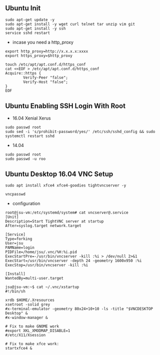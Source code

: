 ## Ubuntu Init
```shell
sudo apt-get update -y
sudo apt-get install -y wget curl telnet tar unzip vim git
sudo apt-get install -y ssh
service sshd restart
```
* incase you need a http_proxy
```shell
export http_proxy=http://x.x.x.x:xxxx
export https_proxy=$http_proxy

touch /etc/apt/apt.conf.d/https_conf
cat <<EOF > /etc/apt/apt.conf.d/https_conf 
Acquire::https {
        Verify-Peer "false";
        Verify-Host "false";
}
EOF
```
## Ubuntu Enabling SSH Login With Root

* 16.04 Xenial Xerus
```shell
sudo passwd root
sudo sed -i 's/prohibit-password/yes/' /etc/ssh/sshd_config && sudo systemctl restart sshd
```
* 14.04
```shell
sudo passwd root
sudo passwd -u roo
```

## Ubuntu Desktop 16.04 VNC Setup
```shell
sudo apt install xfce4 xfce4-goodies tightvncserver -y

vncpasswd
```
* configuration

```shell
root@jsu-vm:/etc/systemd/system# cat vncserver@.service
[Unit]
Description=Start TightVNC server at startup
After=syslog.target network.target

[Service]
Type=forking
User=jsu
PAMName=login
PIDFile=/home/jsu/.vnc/%H:%i.pid
ExecStartPre=-/usr/bin/vncserver -kill :%i > /dev/null 2>&1
ExecStart=/usr/bin/vncserver -depth 24 -geometry 1600x950 :%i
ExecStop=/usr/bin/vncserver -kill :%i

[Install]
WantedBy=multi-user.target
```

```shell
jsu@jsu-vm:~$ cat ~/.vnc/xstartup
#!/bin/sh

xrdb $HOME/.Xresources
xsetroot -solid grey
#x-terminal-emulator -geometry 80x24+10+10 -ls -title "$VNCDESKTOP Desktop" &
#x-window-manager &

# Fix to make GNOME work
#export XKL_XMODMAP_DISABLE=1
#/etc/X11/Xsession

# Fix to make xfce work:
startxfce4 &
```
